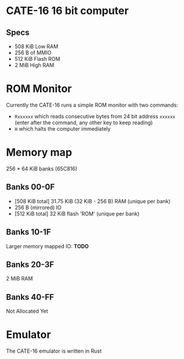 # CATE-16 16 bit computer

## Specs
- 508 KiB Low RAM
- 256 B of MMIO
- 512 KiB Flash ROM
- 2 MiB High RAM

# ROM Monitor
Currently the CATE-16 runs a simple ROM monitor with two commands:
- `Rxxxxxx` which reads consecutive bytes from 24 bit address `xxxxxx` (enter after the command, any other key to keep reading)
- `H` which halts the computer immediately

# Memory map
256 * 64 KiB banks (65C816)

## Banks 00-0F
- [508 KiB total] 31.75 KiB (32 KiB - 256 B) RAM (unique per bank)
- 256 B (mirrored) IO
- [512 KiB total] 32 KiB flash 'ROM' (unique per bank)

## Banks 10-1F
Larger memory mapped IO: **TODO**

## Banks 20-3F
2 MiB RAM

## Banks 40-FF
Not Allocated Yet

# Emulator
The CATE-16 emulator is written in Rust